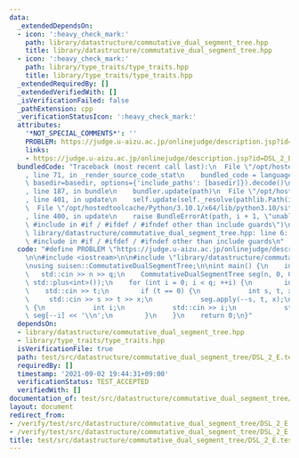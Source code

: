 ```yaml
---
data:
  _extendedDependsOn:
  - icon: ':heavy_check_mark:'
    path: library/datastructure/commutative_dual_segment_tree.hpp
    title: library/datastructure/commutative_dual_segment_tree.hpp
  - icon: ':heavy_check_mark:'
    path: library/type_traits/type_traits.hpp
    title: library/type_traits/type_traits.hpp
  _extendedRequiredBy: []
  _extendedVerifiedWith: []
  _isVerificationFailed: false
  _pathExtension: cpp
  _verificationStatusIcon: ':heavy_check_mark:'
  attributes:
    '*NOT_SPECIAL_COMMENTS*': ''
    PROBLEM: https://judge.u-aizu.ac.jp/onlinejudge/description.jsp?id=DSL_2_E
    links:
    - https://judge.u-aizu.ac.jp/onlinejudge/description.jsp?id=DSL_2_E
  bundledCode: "Traceback (most recent call last):\n  File \"/opt/hostedtoolcache/Python/3.10.1/x64/lib/python3.10/site-packages/onlinejudge_verify/documentation/build.py\"\
    , line 71, in _render_source_code_stat\n    bundled_code = language.bundle(stat.path,\
    \ basedir=basedir, options={'include_paths': [basedir]}).decode()\n  File \"/opt/hostedtoolcache/Python/3.10.1/x64/lib/python3.10/site-packages/onlinejudge_verify/languages/cplusplus.py\"\
    , line 187, in bundle\n    bundler.update(path)\n  File \"/opt/hostedtoolcache/Python/3.10.1/x64/lib/python3.10/site-packages/onlinejudge_verify/languages/cplusplus_bundle.py\"\
    , line 401, in update\n    self.update(self._resolve(pathlib.Path(included), included_from=path))\n\
    \  File \"/opt/hostedtoolcache/Python/3.10.1/x64/lib/python3.10/site-packages/onlinejudge_verify/languages/cplusplus_bundle.py\"\
    , line 400, in update\n    raise BundleErrorAt(path, i + 1, \"unable to process\
    \ #include in #if / #ifdef / #ifndef other than include guards\")\nonlinejudge_verify.languages.cplusplus_bundle.BundleErrorAt:\
    \ library/datastructure/commutative_dual_segment_tree.hpp: line 6: unable to process\
    \ #include in #if / #ifdef / #ifndef other than include guards\n"
  code: "#define PROBLEM \"https://judge.u-aizu.ac.jp/onlinejudge/description.jsp?id=DSL_2_E\"\
    \n\n#include <iostream>\n\n#include \"library/datastructure/commutative_dual_segment_tree.hpp\"\
    \nusing suisen::CommutativeDualSegmentTree;\n\nint main() {\n    int n, q;\n \
    \   std::cin >> n >> q;\n    CommutativeDualSegmentTree seg(n, 0, 0, std::plus<int>(),\
    \ std::plus<int>());\n    for (int i = 0; i < q; ++i) {\n        int t;\n    \
    \    std::cin >> t;\n        if (t == 0) {\n            int s, t, x;\n       \
    \     std::cin >> s >> t >> x;\n            seg.apply(--s, t, x);\n        } else\
    \ {\n            int i;\n            std::cin >> i;\n            std::cout <<\
    \ seg[--i] << '\\n';\n        }\n    }\n    return 0;\n}"
  dependsOn:
  - library/datastructure/commutative_dual_segment_tree.hpp
  - library/type_traits/type_traits.hpp
  isVerificationFile: true
  path: test/src/datastructure/commutative_dual_segment_tree/DSL_2_E.test.cpp
  requiredBy: []
  timestamp: '2021-09-02 19:44:31+09:00'
  verificationStatus: TEST_ACCEPTED
  verifiedWith: []
documentation_of: test/src/datastructure/commutative_dual_segment_tree/DSL_2_E.test.cpp
layout: document
redirect_from:
- /verify/test/src/datastructure/commutative_dual_segment_tree/DSL_2_E.test.cpp
- /verify/test/src/datastructure/commutative_dual_segment_tree/DSL_2_E.test.cpp.html
title: test/src/datastructure/commutative_dual_segment_tree/DSL_2_E.test.cpp
---
```

